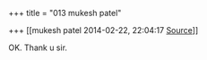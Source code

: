 +++
title = "013 mukesh patel"

+++
[[mukesh patel	2014-02-22, 22:04:17 [Source](https://groups.google.com/g/samskrita/c/7lNy004yJHk)]]



OK. Thank u sir.

